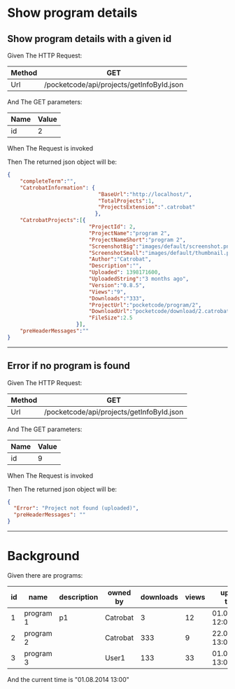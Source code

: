# Show program details
> 

## Show program details with a given id
> 

Given The HTTP Request:

| Method | GET |
| --- | --- |
| Url | /pocketcode/api/projects/getInfoById.json |
   
And The GET parameters:

| Name | Value |
| --- | --- |
| id | 2 |
   
When The Request is invoked
 
Then The returned json object will be:
```json
{
    "completeTerm":"",
    "CatrobatInformation": {
                             "BaseUrl":"http://localhost/",
                             "TotalProjects":1,
                             "ProjectsExtension":".catrobat"
                            },
    "CatrobatProjects":[{
                          "ProjectId": 2,
                          "ProjectName":"program 2",
                          "ProjectNameShort":"program 2",
                          "ScreenshotBig":"images/default/screenshot.png",
                          "ScreenshotSmall":"images/default/thumbnail.png",
                          "Author":"Catrobat",
                          "Description":"",
                          "Uploaded": 1398171600,
                          "UploadedString":"3 months ago",
                          "Version":"0.8.5",
                          "Views":"9",
                          "Downloads":"333",
                          "ProjectUrl":"pocketcode/program/2",
                          "DownloadUrl":"pocketcode/download/2.catrobat",
                          "FileSize":2.5
                      }],
    "preHeaderMessages":""
}
```
 
 


---

## Error if no program is found
> 

Given The HTTP Request:

| Method | GET |
| --- | --- |
| Url | /pocketcode/api/projects/getInfoById.json |
   
And The GET parameters:

| Name | Value |
| --- | --- |
| id | 9 |
   
When The Request is invoked
 
Then The returned json object will be:
```json
{
  "Error": "Project not found (uploaded)",
  "preHeaderMessages": ""
}
```
 
 


---

  
# Background

Given there are programs:

| id | name | description | owned by | downloads | views | upload time | version | FileSize |
| --- | --- | --- | --- | --- | --- | --- | --- | --- |
| 1 | program 1 | p1 | Catrobat | 3 | 12 | 01.01.2013 12:00 | 0.8.5 | 1024 |
| 2 | program 2 |  | Catrobat | 333 | 9 | 22.04.2014 13:00 | 0.8.5 | 2621440 |
| 3 | program 3 |  | User1 | 133 | 33 | 01.01.2012 13:00 | 0.8.5 | 1337 |
   
And the current time is &quot;01.08.2014 13:00&quot;
 
 